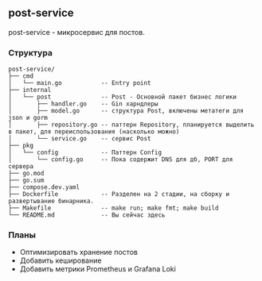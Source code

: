 ## post-service

post-service - микросервис для постов.

### Структура
```
post-service/
├── cmd
│   └── main.go           -- Entry point
├── internal
│   └── post              -- Post - Основной пакет бизнес логики
│       ├── handler.go    -- Gin харндлеры
│       ├── model.go      -- структура Post, включены метатеги для json и gorm
│       ├── repository.go -- паттерн Repository, планируется выделить в пакет, для переиспользования (насколько можно)
│       └── service.go    -- сервис Post
├── pkg
│   └── config            -- Паттерн Config
│       └── config.go     -- Пока содержит DNS для дб, PORT для сервера
├── go.mod               
├── go.sum
├── compose.dev.yaml
├── Dockerfile            -- Разделен на 2 стадии, на сборку и развертывание бинарника.
├── Makefile              -- make run; make fmt; make build
└── README.md             -- Вы сейчас здесь
```
### Планы

- Оптимизировать хранение постов
- Добавить кеширование
- Добавить метрики Prometheus и Grafana Loki